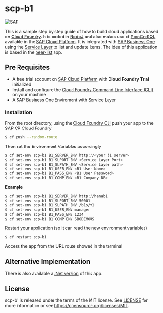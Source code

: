 # scp-b1
[![SAP](https://i.imgur.com/kkQTp3m.png)](https://cloudplatform.sap.com)

This is a sample step by step guide of how to build cloud applications based on [Cloud Foundry](https://www.cloudfoundry.org/). 
It is coded in [NodeJ](https://nodejs.org/en/) and also makes use of [PostGreSQL](https://cloudplatform.sap.com/dmp/capabilities/us/product/PostgreSQL-on-SAP-Cloud-Platform/) available in the [SAP Cloud Platform](https://cloudplatform.sap.com). 
It is integrated with [SAP Business One](https://www.sap.com/uk/products/business-one.html) using the [Service Layer](https://www.youtube.com/watch?v=zaF_i7x9-s0&list=PLMdHXbewhZ2QsgYSICRQuoL8lkoEHjNzS&index=22) to list and update Items. 
The idea of this application is based in the [beer-list](https://github.com/mariantalla/beer-list) app.


## Pre Requisites
* A free trial account on  [SAP Cloud Platform](https://developers.sap.com/tutorials/cp-trial-quick-onboarding.html) with **Cloud Foundry Trial** initialized
* Install and configure the [Cloud Foundry Command Line Interface (CLI)](https://help.sap.com/viewer/65de2977205c403bbc107264b8eccf4b/Cloud/en-US/75125ef1e60e490e91eb58fe48c0f9e7.html#loio4ef907afb1254e8286882a2bdef0edf4) on your machine   
* A SAP Business One Enviroment with Service Layer 

### Installation
From the root directory, using the [Cloud Foundry CLI](https://docs.cloudfoundry.org/cf-cli/install-go-cli.html) push your app to the SAP CP Cloud Foundry
```sh
$ cf push --random-route
```
Then set the Environment Variables accordingly
```sh
$ cf set-env scp-b1 B1_SERVER_ENV http://<your b1 server>
$ cf set-env scp-b1 B1_SLPORT_ENV <Service Layer Port>
$ cf set-env scp-b1 B1_SLPATH_ENV <Service Layer path>
$ cf set-env scp-b1 B1_USER_ENV <B1 User Name>
$ cf set-env scp-b1 B1_PASS_ENV <B1 User Password>
$ cf set-env scp-b1 B1_COMP_ENV <B1 Company DB>
```
**Example**
```sh
$ cf set-env scp-b1 B1_SERVER_ENV http://hanab1
$ cf set-env scp-b1 B1_SLPORT_ENV 50001
$ cf set-env scp-b1 B1_SLPATH_ENV /b1s/v1
$ cf set-env scp-b1 B1_USER_ENV manager
$ cf set-env scp-b1 B1_PASS_ENV 1234
$ cf set-env scp-b1 B1_COMP_ENV SBODEMOUS
```

Restart your application (so it can read the new environment variables)
```sh
$ cf restart scp-b1
```

Access the app from the URL route showed in the terminal

## Alternative Implementation
There is also available a [.Net version](https://github.com/B1SA/cfNetDemo) of this app.

## License
scp-b1 is released under the terms of the MIT license. See [LICENSE](LICENSE) for more information or see https://opensource.org/licenses/MIT.

